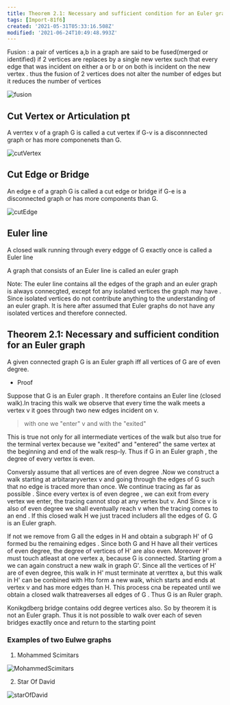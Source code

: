 ```yaml
---
title: Theorem 2.1꞉ Necessary and sufficient condition for an Euler graph
tags: [Import-81f6]
created: '2021-05-31T05:33:16.508Z'
modified: '2021-06-24T10:49:48.993Z'
---
```


Fusion :  a  pair of vertices a,b in a graph are said to be fused(merged or identified) if 2 vertices are replaces by a single new vertex such that every edge that was incident on either a or b or on both is incident on the new vertex . thus the fusion of 2 vertices does not alter the number of edges but it reduces the number of vertices


![fusion](./img/fusion.png)

Cut Vertex or Articulation pt
---
A verrtex v of a graph G is called a cut vertex if G-v is a disconnnected graph or has more componenets than G.

![cutVertex](./img/cutVertex.png)

Cut Edge or Bridge
---
An edge e of a graph G is called a cut edge or bridge if G-e is a disconnected graph or has more components than G.

![cutEdge](./img/cutEdge.png)


Euler line
---
A closed walk running through every edgge of G exactly once is called a Euler line

A graph that consists of an Euler line is called an euler graph

Note: The euler line contains all the edges of the graph and  an  euler graph is always connecgted, except fot any isolated vertices the graph may have . Since isolated vertices do not contribute anything to the understanding of an euler graph. It is here after assumed that Euler graphs do not have any isolated vertices and therefore connected.

## Theorem 2.1: Necessary and sufficient condition for an Euler graph 

A given connected graph G is an Euler graph iff all vertices of G are of even degree.

- Proof

Suppose that G is an Euler graph . It therefore contains an Euler line (closed walk).In tracing this walk we observe that every time the walk meets a vertex v it goes through two new edges incident on v.

> with one we "enter" v and with the "exited"

This is true not only for all intermediate vertices of the walk but also true for the terminal vertex because we "exited" and "entered" the same vertex at the beginning and end of the walk resp-ly. Thus if G in an Euler graph , the degree of every vertex is even.

Conversly assume that all vertices are of even degree .Now we construct a walk starting at arbitararyvertex v and going through the edges of G such that no edge is traced more than once. We continue tracing as far as possible . Since every vertex is of even degree , we can exit from every vertex we enter, the tracing cannot stop at any vertex but v. And Since v is also of even degree we shall eventually reach v when the tracing comes to an end . If this closed walk H we just traced includers all the edges of G. G is an Euler graph.

If not we remove from G all the edges in H and obtain a subgraph H' of G formed bu the remaining edges . Since both G and H have all their vertices of even degree, the  degree of vertices of H' are also even. Moreover H' must touch atleast at one vertex a, because G is connected. Starting grom a we can again construct a new walk in graph G'. Since all the vertices of H' are of even degree, this walk in H' must terminate at verrttex a, but this walk in H' can be conbined with Hto form a new walk, which starts and ends at vertex v and has more edges than H. This process cna be repeated until we obtain a closed walk thatreaverses all edges of G . Thus G is an Ruler graph.

Konikgdberg bridge contains odd degree vertices also. So by theorem it is not an Euler graph. Thus it is not possible to walk over each of seven bridges exactlly once and return to the starting point

### Examples of two Eulwe graphs

1. Mohammed Scimitars

![MohammedScimitars](./img/MohammedScimitars.png)

2. Star Of David

![starOfDavid](./img/starOfDavid.png)
